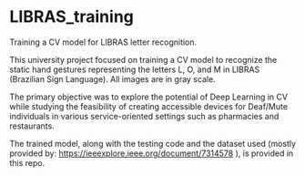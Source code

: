 # LIBRAS_training
Training a CV model for LIBRAS letter recognition.


This university project focused on training a CV model to recognize the static hand gestures representing the letters L, O, and M in LIBRAS (Brazilian Sign Language). All images are in gray scale.

The primary objective was to explore the potential of Deep Learning in CV while studying the feasibility of creating accessible devices for Deaf/Mute individuals in various service-oriented settings such as pharmacies and restaurants.

The trained model, along with the testing code and the dataset used (mostly provided by: https://ieeexplore.ieee.org/document/7314578 ), is provided in this repo.
